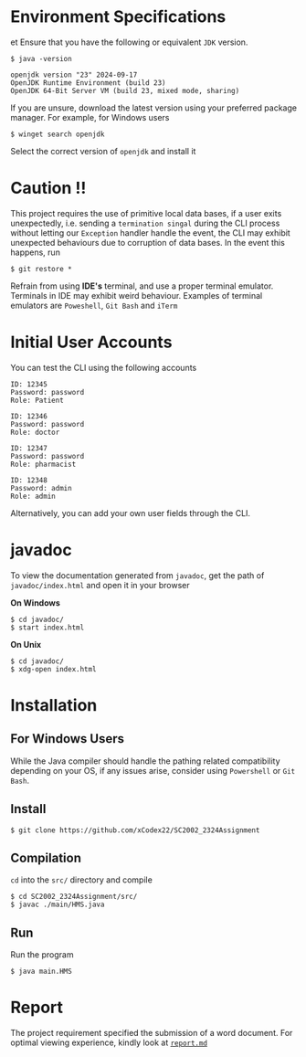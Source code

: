 # Environment Specifications
et
Ensure that you have the following or equivalent `JDK` version. 

```console
$ java -version

openjdk version "23" 2024-09-17
OpenJDK Runtime Environment (build 23)
OpenJDK 64-Bit Server VM (build 23, mixed mode, sharing)
```

If you are unsure, download the latest version using your preferred package manager. For example, for Windows users

```console
$ winget search openjdk
```

Select the correct version of `openjdk` and install it

# Caution !!

This project requires the use of primitive local data bases, if a user exits unexpectedly, i.e. sending a `termination singal` during the CLI process without letting our `Exception` handler handle the event, the CLI may exhibit unexpected behaviours due to corruption of data bases. In the event this happens, run

```
$ git restore *
```

Refrain from using **IDE's** terminal, and use a proper terminal emulator. Terminals in IDE may exhibit weird behaviour. Examples of terminal emulators are `Poweshell`, `Git Bash` and `iTerm`

# Initial User Accounts

You can test the CLI using the following accounts

```
ID: 12345
Password: password
Role: Patient

ID: 12346
Password: password
Role: doctor

ID: 12347
Password: password
Role: pharmacist

ID: 12348
Password: admin
Role: admin
```

Alternatively, you can add your own user fields through the CLI.

# javadoc

To view the documentation generated from `javadoc`, get the path of `javadoc/index.html` and open it in your browser

**On Windows**
```console
$ cd javadoc/
$ start index.html
```

**On Unix**
```console
$ cd javadoc/
$ xdg-open index.html
```

# Installation 

## For Windows Users

While the Java compiler should handle the pathing related compatibility depending on your OS, if any issues arise, consider using `Powershell` or `Git Bash`. 

## Install

```console
$ git clone https://github.com/xCodex22/SC2002_2324Assignment
```
## Compilation
`cd` into the `src/` directory and compile

```console
$ cd SC2002_2324Assignment/src/
$ javac ./main/HMS.java 
```
## Run 
Run the program
```console
$ java main.HMS
```

# Report

The project requirement specified the submission of a word document. For optimal viewing experience, kindly look at [`report.md`](docs/report.md)
